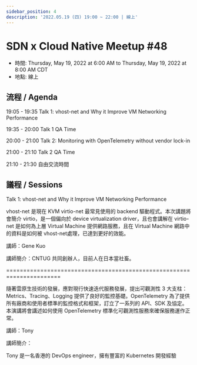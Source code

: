 ```yaml
---
sidebar_position: 4
description: '2022.05.19 (四) 19:00 ~ 22:00 | 線上'
---
```


# SDN x Cloud Native Meetup #48
- 時間: Thursday, May 19, 2022 at 6:00 AM to Thursday, May 19, 2022 at 8:00 AM CDT
- 地點: 線上

## 流程 / Agenda
19:05 - 19:35 Talk 1: vhost-net and Why it Improve VM Networking Performance

19:35 - 20:00 Talk 1 QA Time

20:00 - 21:00 Talk 2: Monitoring with OpenTelemetry without vendor lock-in

21:00 - 21:10 Talk 2 QA Time

21:10 - 21:30 自由交流時間

## 議程 / Sessions

Talk 1: vhost-net and Why it Improve VM Networking Performance

vhost-net 是現在 KVM virtio-net 最常見使用的 backend 驅動程式。本次講題將會簡介 virtio，是一個偏向於 device virtualization driver，且也會講解在 virtio-net 是如何為上層 Virtual Machine 提供網路服務，且在 Virtual Machine 網路中的資料是如何被 vhost-net處理，已達到更好的效能。

講師：Gene Kuo

講師簡介：CNTUG 共同創辦人，目前人在日本當社畜。

======================================================================

隨著雲原生技術的發展，應對現行快速迭代服務發展，提出可觀測性 3 大支柱：Metrics、Tracing、Logging 提供了良好的監控基礎。OpenTelemetry 為了提供所有廠商和使用者標準的監控格式和框架，訂立了一系列的 API、SDK 及協定。本演講將會講述如何使用 OpenTelemetry 標準化可觀測性服務來確保服務運作正常。

講師：Tony

講師簡介：

Tony 是一名香港的 DevOps engineer，擁有豐富的 Kubernetes 開發經驗
